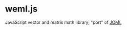 # weml.js

JavaScript vector and matrix math library; "port" of [JOML](https://github.com/JOML-CI/JOML)